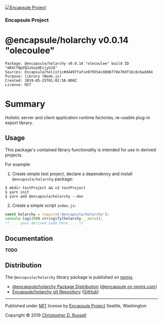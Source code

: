 [![Encapsule Project](https://encapsule.io/images/blue-burst-encapsule.io-icon-72x72.png "Encapsule Project")](https://encapsule.io)

### Encapsule Project

# @encapsule/holarchy v0.0.14 "olecoulee"

```
Package: @encapsule/holarchy v0.0.14 "olecoulee" build ID "mKXCfQpVQ2uSoy8EijyGJQ"
Sources: Encapsule/holistic#d4497fafce979554c8806f78e78df16c8c6add84
Purpose: library (Node.js)
Created: 2019-05-25T01:02:58.000Z
License: MIT
```

# Summary

Holistic server and client application runtime factories, re-usable plug-in export library.

## Usage

This package's contained library functionality is intended for use in derived projects.

For example:

1. Create simple test project, declare a dependency and install `@encapsule/holarchy` package:

```
$ mkdir testProject && cd testProject
$ yarn init
$ yarn add @encapsule/holarchy --dev
```

2. Create a simple script `index.js`:

```JavaScript
const holarchy = require('@encapsule/holarchy');
console.log(JSON.stringify(holarchy.__meta));
/* ... your derived code here ... */
```

## Documentation

**TODO**

## Distribution

The `@encapsule/holarchy` library package is published on [npmjs](https://npmjs.com).

- [@encapsule/holarchy Package Distribution](https://npmjs.com/package/@encapsule/holarchy/v/0.0.14) ([@encapsule on npmjs.com](https://www.npmjs.com/org/encapsule))
- [Encapsule/holarchy git Repository](https://github.com/Encapsule/holarchy) ([GitHub](https://github.com/Encapsule))

<hr>

Published under [MIT](LICENSE) license by [Encapsule Project](https://encapsule.io) Seattle, Washington

Copyright &copy; 2019 [Christopher D. Russell](http://chrisrussell.net)